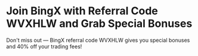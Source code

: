 # Join BingX with Referral Code WVXHLW and Grab Special Bonuses
Don't miss out — BingX referral code WVXHLW gives you special bonuses and 40% off your trading fees!
